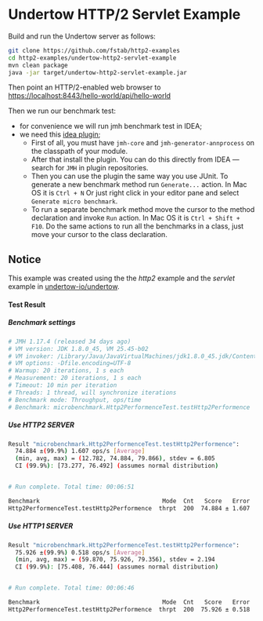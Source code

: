 Undertow HTTP/2 Servlet Example
===============================

Build and run the Undertow server as follows:

```bash
git clone https://github.com/fstab/http2-examples
cd http2-examples/undertow-http2-servlet-example
mvn clean package
java -jar target/undertow-http2-servlet-example.jar
```

Then point an HTTP/2-enabled web browser to [https://localhost:8443/hello-world/api/hello-world](https://localhost:8443/hello-world/api/hello-world)

Then we run our benchmark test:
* for convenience we will run jmh benchmark test in IDEA;
* we need this [idea plugin](https://github.com/artyushov/idea-jmh-plugin);
  * First of all, you must have ```jmh-core``` and ```jmh-generator-annprocess``` on the classpath of your module.
  * After that install the plugin. You can do this directly from IDEA — search for `JMH` in plugin repositories.
  * Then you can use the plugin the same way you use JUnit. To generate a new benchmark method run ```Generate...``` action. In Mac OS it is ```Ctrl + N```
  Or just right click in your editor pane and select ```Generate micro benchmark```.
  * To run a separate benchmark method move the cursor to the method declaration and invoke ```Run``` action.
  In Mac OS it is ```Ctrl + Shift + F10```.
  Do the same actions to run all the benchmarks in a class, just move your cursor to the class declaration.


Notice
------

This example was created using the the _http2_ example and the _servlet_ example in [undertow-io/undertow](https://github.com/undertow-io/undertow/tree/master/examples/src/main/java/io/undertow/examples).

#### Test Result
##### Benchmark settings
```bash
# JMH 1.17.4 (released 34 days ago)
# VM version: JDK 1.8.0_45, VM 25.45-b02
# VM invoker: /Library/Java/JavaVirtualMachines/jdk1.8.0_45.jdk/Contents/Home/jre/bin/java
# VM options: -Dfile.encoding=UTF-8
# Warmup: 20 iterations, 1 s each
# Measurement: 20 iterations, 1 s each
# Timeout: 10 min per iteration
# Threads: 1 thread, will synchronize iterations
# Benchmark mode: Throughput, ops/time
# Benchmark: microbenchmark.Http2PerformenceTest.testHttp2Performence
```

##### Use HTTP2 SERVER
```bash
Result "microbenchmark.Http2PerformenceTest.testHttp2Performence":
  74.884 ±(99.9%) 1.607 ops/s [Average]
  (min, avg, max) = (12.782, 74.884, 79.866), stdev = 6.805
  CI (99.9%): [73.277, 76.492] (assumes normal distribution)


# Run complete. Total time: 00:06:51

Benchmark                                   Mode  Cnt   Score   Error  Units
Http2PerformenceTest.testHttp2Performence  thrpt  200  74.884 ± 1.607  ops/s
```

##### Use HTTP1 SERVER
```bash
Result "microbenchmark.Http2PerformenceTest.testHttp2Performence":
  75.926 ±(99.9%) 0.518 ops/s [Average]
  (min, avg, max) = (59.870, 75.926, 79.356), stdev = 2.194
  CI (99.9%): [75.408, 76.444] (assumes normal distribution)


# Run complete. Total time: 00:06:46

Benchmark                                   Mode  Cnt   Score   Error  Units
Http2PerformenceTest.testHttp2Performence  thrpt  200  75.926 ± 0.518  ops/s
```
